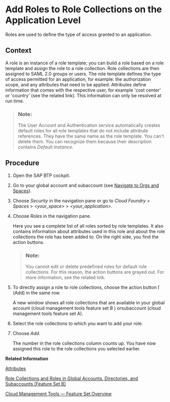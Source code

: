 <!-- loio7596a0bdab4649ac8a6f6721dc72db19 -->

# Add Roles to Role Collections on the Application Level

Roles are used to define the type of access granted to an application.



<a name="loio7596a0bdab4649ac8a6f6721dc72db19__context_fkg_xk2_5jb"/>

## Context

A role is an instance of a role template; you can build a role based on a role template and assign the role to a role collection. Role collections are then assigned to SAML 2.0 groups or users. The role template defines the type of access permitted for an application, for example: the authorization scope, and any attributes that need to be applied. Attributes define information that comes with the respective user, for example 'cost center' or 'country' \(see the related link\). This information can only be resolved at run time.

> ### Note:  
> The User Account and Authentication service automatically creates default roles for all role templates that do not include attribute references. They have the same name as the role template. You can't delete them. You can recognize them because their description contains *Default Instance*.



<a name="loio7596a0bdab4649ac8a6f6721dc72db19__steps_emy_b51_d5"/>

## Procedure

1.  Open the SAP BTP cockpit.

2.  Go to your global account and subaccount \(see [Navigate to Orgs and Spaces](Navigate_to_Orgs_and_Spaces_5bf8735.md)\).

3.  Choose *Security* in the navigation pane or go to *Cloud Foundry* \> *Spaces* \> *<your\_space\>* \> *<your\_application\>*.

4.  Choose *Roles* in the navigation pane.

    Here you see a complete list of all roles sorted by role templates. It also contains information about attributes used in this role and about the role collections the role has been added to. On the right side, you find the action buttons.

    > ### Note:  
    > You cannot edit or delete predefined roles for default role collections. For this reason, the action buttons are grayed out. For more information, see the related link.

5.  To directly assign a role to role collections, choose the action button     \(Add\) in the same row.

    A new window shows all role collections that are available in your global account \(cloud management tools feature set B \) orsubaccount \(cloud management tools feature set A\).

6.  Select the role collections to which you want to add your role.

7.  Choose *Add*.

    The number in the role collections column counts up. You have now assigned this role to the role collections you selected earlier.


**Related Information**  


[Attributes](Attributes_713f52a.md "Attributes use information that is specific to the user, for example the user's country. If the application developer in the Cloud Foundry environment of SAP BTP has created a country attribute to a role, this restricts the data a business user can see based on this attribute.")

[Role Collections and Roles in Global Accounts, Directories, and Subaccounts \[Feature Set B\]](../10-concepts/Role_Collections_and_Roles_in_Global_Accounts,_Directories,_and_Subaccounts_Feature_Set_B_0039cf0.md "In the cloud management tools feature set B, SAP BTP provides a set of role collections to set up administrator access to your global account and subaccounts.")

[Cloud Management Tools — Feature Set Overview](../10-concepts/Cloud_Management_Tools_—_Feature_Set_Overview_caf4e4e.md "Cloud management tools represent the group of technologies designed for managing SAP BTP.")

